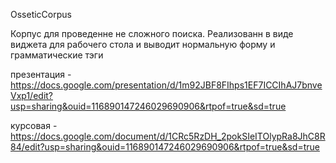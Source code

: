OsseticCorpus

Корпус для проведенне не сложного поиска. Реализованн в виде виджета для рабочего стола и выводит нормальную форму и грамматические тэги

презентация - https://docs.google.com/presentation/d/1m92JBF8FIhps1EF7ICCIhAJ7bnveVxp1/edit?usp=sharing&ouid=116890147246029690906&rtpof=true&sd=true

курсовая - https://docs.google.com/document/d/1CRc5RzDH_2pokSIeITOlypRa8JhC8R84/edit?usp=sharing&ouid=116890147246029690906&rtpof=true&sd=true
